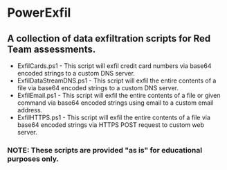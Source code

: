 # PowerExfil
##  A collection of data exfiltration scripts for Red Team assessments.
* ExfilCards.ps1 - This script will exfil credit card numbers via base64 encoded strings to a custom DNS server.
* ExfilDataStreamDNS.ps1 - This script will exfil the entire contents of a file via base64 encoded strings to a custom DNS server.
* ExfilEmail.ps1 - This script will exfil the entire contents of a file or given command via base64 encoded strings using email to a custom email address.
* ExfilHTTPS.ps1 - This script will exfil the entire contents of a file via base64 encoded strings via HTTPS POST request to custom web server.

### NOTE: These scripts are provided "as is" for educational purposes only.